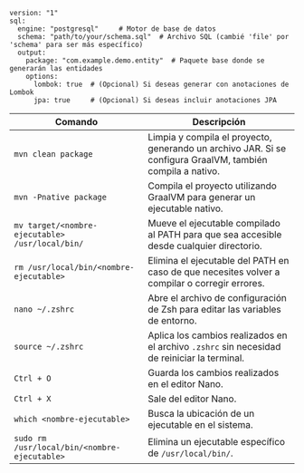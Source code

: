 ````
version: "1"
sql:
  engine: "postgresql"     # Motor de base de datos
  schema: "path/to/your/schema.sql"  # Archivo SQL (cambié 'file' por 'schema' para ser más específico)
  output:
    package: "com.example.demo.entity"  # Paquete base donde se generarán las entidades
    options:
      lombok: true  # (Opcional) Si deseas generar con anotaciones de Lombok
      jpa: true     # (Opcional) Si deseas incluir anotaciones JPA
````

| **Comando**                                     | **Descripción**                                                                                 |
|-------------------------------------------------|-------------------------------------------------------------------------------------------------|
| `mvn clean package`                             | Limpia y compila el proyecto, generando un archivo JAR. Si se configura GraalVM, también compila a nativo. |
| `mvn -Pnative package`                          | Compila el proyecto utilizando GraalVM para generar un ejecutable nativo.                       |
| `mv target/<nombre-ejecutable> /usr/local/bin/` | Mueve el ejecutable compilado al PATH para que sea accesible desde cualquier directorio.        |
| `rm /usr/local/bin/<nombre-ejecutable>`         | Elimina el ejecutable del PATH en caso de que necesites volver a compilar o corregir errores.   |
| `nano ~/.zshrc`                                 | Abre el archivo de configuración de Zsh para editar las variables de entorno.                   |
| `source ~/.zshrc`                               | Aplica los cambios realizados en el archivo `.zshrc` sin necesidad de reiniciar la terminal.    |
| `Ctrl + O`                                      | Guarda los cambios realizados en el editor Nano.                                                |
| `Ctrl + X`                                      | Sale del editor Nano.                                                                           |
| `which <nombre-ejecutable>`                     | Busca la ubicación de un ejecutable en el sistema.                                              |
| `sudo rm /usr/local/bin/<nombre-ejecutable>`    | Elimina un ejecutable específico de `/usr/local/bin/`.                                          |
